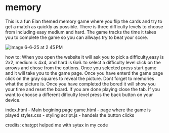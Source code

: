 # memory
This is a fun Elan themed memory game where you flip the cards and try to get a match as quickly as possible. There is three difficulty levels to choose from including easy medium and hard. The game tracks the time it takes you to complete the game so you can allways try to beat your score.

![Image 6-6-25 at 2 45 PM](https://github.com/user-attachments/assets/d3257123-babe-49c2-90ea-6339515524a6)

how to:
When you open the website it will ask you to pick a difficulty,easy is 2x2, medium is 4x4, and hard is 6x6. to select a difficulty level click on the arrows and chose from the options. Once you selected press start game and it will take you to the game page. Once you have enterd the game page click on the gray squares to reveal the picture. Dont forget to memories what the picture is. Once you have completed the bored it will show you your time and reset the board. If you are done playing close the tab. If you want to choose a different dificulty level press the back button on your device. 

index.html - Main begining page
game.html - page where the game is played
styles.css - styling
script.js - handels the button clicks


credits:
chatgpt helped me with sytax in my code
